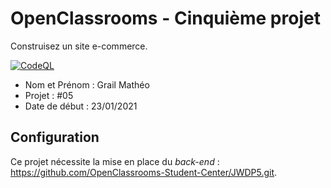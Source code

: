 # OpenClassrooms - Cinquième projet
Construisez un site e-commerce.

[![CodeQL](https://github.com/matheograil/MatheoGrail_5_23012021/actions/workflows/codeql-analysis.yml/badge.svg)](https://github.com/matheograil/MatheoGrail_5_23012021/actions/workflows/codeql-analysis.yml)

- Nom et Prénom : Grail Mathéo
- Projet : #05
- Date de début : 23/01/2021

## Configuration

Ce projet nécessite la mise en place du _back-end_ : https://github.com/OpenClassrooms-Student-Center/JWDP5.git.
